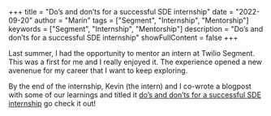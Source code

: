 +++
title = "Do’s and don’ts for a successful SDE internship"
date = "2022-09-20"
author = "Marín"
tags = ["Segment", "Internship", "Mentorship"]
keywords = ["Segment", "Internship", "Mentorship"]
description = "Do’s and don’ts for a successful SDE internship"
showFullContent = false
+++

Last summer, I had the opportunity to mentor an intern at Twilio Segment. This was a first for me and I really enjoyed it.
The experience opened a new avenenue for my career that I want to keep exploring.

By the end of the internship, Kevin (the intern) and I co-wrote a blogpost with some of our learnings and titled it [do’s and don’ts for a successful SDE internship](https://segment.com/blog/dos-and-donts-for-successful-sde-internship/) go check it out!
